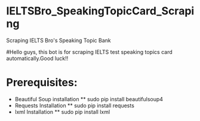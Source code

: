 # IELTSBro_SpeakingTopicCard_Scraping
Scraping IELTS Bro's Speaking Topic Bank

#Hello guys, this bot is for scraping IELTS test speaking topics card automatically.Good luck!!

# Prerequisites:
* Beautiful Soup installation 
** sudo pip install beautifulsoup4 
* Requests Installation
** sudo pip install requests
* lxml Installation 
** sudo pip install lxml

